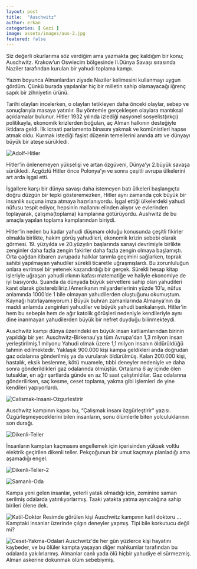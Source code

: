 ```yaml
---
layout: post
title:  "Auschwitz"
author: erkan
categories: [ Gezi ]
image: assets/images/aus-2.jpg
featured: false
---
```


Siz değerli okurlarıma söz verdiğim ama yazmakta geç kaldığım bir konu; Auschwitz. Krakow’un Oswiecim bölgesinde II.Dünya Savaşı sırasında Naziler tarafından kurulan bir yahudi toplama kampı.

Yazım boyunca Almanlardan ziyade Naziler kelimesini kullanmayı uygun gördüm. Çünkü burada yapılanlar hiç bir milletin sahip olamayacağı iğrenç sapık bir zihniyetin ürünü. 

Tarihi olayları incelerken, o olayları tetikleyen daha önceki olaylar, sebep ve sonuçlarıyla masaya yatırılır. Bu yöntemle gerçekleşen olaylara mantıksal açıklamalar bulunur. Hitler 1932 yılında izlediği nasyonel sosyelist(ırkçı) politikayla, ekonomik krizlerden boğulan, aç Alman halkının desteğiyle iktidara geldi. İlk icraati parlamento binasını yakmak ve komünistleri hapse atmak oldu. Kurmak istediği faşist düzenin temellerini anında attı ve dünyayı büyük bir ateşe sürükledi.

![Adolf-Hitler](https://user-images.githubusercontent.com/9788440/39761019-9c57dc36-52df-11e8-930b-097b88b0436a.jpg)

Hitler’in önlenemeyen yükselişi ve artan özgüveni, Dünya’yı 2.büyük savaşa sürükledi. Açgözlü Hitler önce Polonya’yı ve sonra çeşitli avrupa ülkelerini art arda işgal etti.

İşgallere karşı bir dünya savaşı daha istemeyen batı ülkeleri başlangıçta doğru düzgün bir tepki gösteremezken, Hitler aynı zamanda çok büyük bir insanlık suçuna imza atmaya hazırlanıyordu. İşgal ettiği ülkelerdeki yahudi nüfusu tespit ediyor, hepsinin mallarını elinden alıyor ve evlerinden toplayarak, çalışma(toplama) kamplarına götürüyordu. Aushwitz de bu amaçla yapılan toplama kamplarından biriydi.

Hitler’in neden bu kadar yahudi düşmanı olduğu konusunda çeşitli fikirler olmakla birlikte, hakim görüş yahudileri, ekonomik krizin sebebi olarak görmesi. 19. yüzyılda ve 20.yüzyılın başlarında sanayi devrimiyle birlikte zenginler daha fazla zengin fakirler daha fazla zengin olmaya başlamıştı. Orta çağdan itibaren avrupada halklar tarımla geçimini sağlarken, toprak sahibi yapılmayan yahudiler sürekli ticaretle uğraşmışlardı. Bu zorunluluğun onlara evrimsel bir yetenek kazandırdığı bir gerçek. Sürekli hesap kitap işleriyle uğraşan yahudi ırkının kafası matematiğe ve haliyle ekonomiye de iyi basıyordu. Şuanda da dünyada büyük servetlere sahip olan yahudileri kanıt olarak gösterebiliriz.(Amerikanın milyarderlerinin yüzde 10’u, nüfus anlamında 1000’de 1 bile olmayan yahudilerden oluştuğunu okumuştum. Kaynağı hatırlayamıyorum.) Büyük buhran zamanlarında Almanya’nın da maddi anlamda zenginleri yahudiler ve büyük yahudi bankalarıydı. Hitler’in hem bu sebeple hem de ağır katolik görüşleri nedeniyle kendileriyle aynı dine inanmayan yahudilerden büyük bir nefret duyduğu bilinmekteydi.

Auschwitz kampı dünya üzerindeki en büyük insan katliamlarından birinin yapıldığı bir yer. Auschwitz-Birkenau'ya tüm Avrupa'dan 1,3 milyon insan yerleştirilmiş.1 milyonu Yahudi olmak üzere 1,1 milyon insanın öldürüldüğü tahmin edilmektedir. Yaklaşık 900.000 kişi kampa geldikleri anda doğrudan gaz odalarına gönderilmiş ya da vurularak öldürülmüş. Kalan 200.000 kişi, hastalık, eksik beslenme, kötü muamele, tıbbi deneyler nedeniyle ve daha sonra gönderildikleri gaz odalarında ölmüştür. Ortalama 6 ay içinde ölen tutsaklar, en ağır şartlarda günde en az 10 saat çalıştırıldılar. Gaz odalarına gönderilirken, saç kesme, ceset toplama, yakma gibi işlemleri de yine kendileri yapıyorlardı.

![Calismak-Insani-Ozgurlestirir](https://user-images.githubusercontent.com/9788440/32450499-a3a84508-c314-11e7-96c7-77e4edbc8cf6.jpg)

Auschwitz kampının kapısı bu, “Çalışmak insanı özgürleştirir” yazısı. Özgürleşmeyeceklerini bilen insanların, sonu ölümlerle biten yolculuklarının son durağı.

![Dikenli-Teller](https://user-images.githubusercontent.com/9788440/32450510-ab4fa062-c314-11e7-9123-9ca5e288e935.jpg)

İnsanların kamptan kaçmasını engellemek için içerisinden yüksek voltlu elektrik geçirilen dikenli teller. Pekçoğunun bir umut kaçmayı planladığı ama aşamadığı engel.

![Dikenli-Teller-2](https://user-images.githubusercontent.com/9788440/40178271-b2df243a-59e9-11e8-9809-1133b3734adc.jpg)


![Samanlı-Oda](https://user-images.githubusercontent.com/9788440/40178281-bfcb3076-59e9-11e8-9ae3-371d97f70104.jpg)

Kampa yeni gelen insanlar, yeterli yatak olmadığı için, zeminine saman serilmiş odalarda yatırılıyorlarmış. Taaki yatakta yatma ayrıcalığına sahip birileri ölene dek. 

![Katil-Doktor](https://user-images.githubusercontent.com/9788440/40178268-b1615aba-59e9-11e8-9bb4-bf927c1f94dd.jpg)
Resimde görülen kişi Auschwitz kampının katil doktoru ...
Kamptaki insanlar üzerinde çılgın deneyler yapmış. Tipi bile korkutucu değil mi?

![Ceset-Yakma-Odalari](https://user-images.githubusercontent.com/9788440/32450518-afb1c590-c314-11e7-8d68-845590407901.jpg)
Auschwitz'de her gün yüzlerce kişi hayatını kaybeder, ve bu ölüler kampta yaşayan diğer mahkumlar tarafından bu odalarda yakılırlarmış. Almanlar canlı yada ölü hiçbir yahudiye el sürmezmiş. Alman askerine dokunmak ölüm sebebiymiş.

